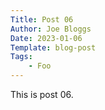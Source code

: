```yaml
---
Title: Post 06
Author: Joe Bloggs
Date: 2023-01-06
Template: blog-post
Tags:
    - Foo
---
```


This is post 06.

